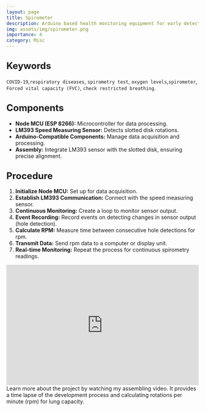 ```yaml
---
layout: page
title: Spirometer
description: Arduino based health monitoring equipment for early detection of respiratory issues, including COVID-19.
img: assets/img/spirometer.png
importance: 4
category: Misc
---
```


## <span style="font-size: 24px;font-weight: bold;">Keywords</span>
`COVID-19`,`respiratory diseases`, `spirometry test`, `oxygen levels`,`spirometer`, `Forced vital capacity (FVC)`, `check restricted breathing`.

## <span style="font-size: 24px;font-weight: bold;">Components <a href="{{ site.baseurl }}/assets/pdf/spirometer.pdf" title="CV"><i class="fas fa-file-pdf"></i></a></span>
- **Node MCU (ESP 8266):** Microcontroller for data processing.
- **LM393 Speed Measuring Sensor:** Detects slotted disk rotations.
- **Arduino-Compatible Components:** Manage data acquisition and processing.
- **Assembly:** Integrate LM393 sensor with the slotted disk, ensuring precise alignment.


## <span style="font-size: 24px;font-weight: bold;">Procedure</span>
1. **Initialize Node MCU:** Set up for data acquisition.
2. **Establish LM393 Communication:** Connect with the speed measuring sensor.
3. **Continuous Monitoring:** Create a loop to monitor sensor output.
4. **Event Recording:** Record events on detecting changes in sensor output (hole detection).
5. **Calculate RPM:** Measure time between consecutive hole detections for rpm.
6. **Transmit Data:** Send rpm data to a computer or display unit.
7. **Real-time Monitoring:** Repeat the process for continuous spirometry readings.


<div class="row">
    <div class="col-sm">
        <iframe width="100%" height="315" src="https://www.youtube.com/embed/ZahFPBmPCoM" frameborder="0" allowfullscreen></iframe>
    </div>
</div>
<div class="caption">
    Learn more about the project by watching my assembling video. It provides a time lapse of the development process and calculating rotations per minute (rpm) for lung capacity. 
</div>